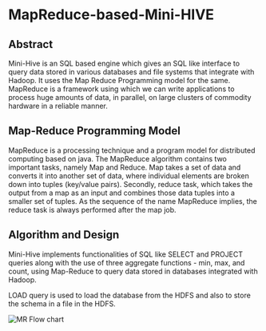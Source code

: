 # MapReduce-based-Mini-HIVE 

## Abstract
Mini-Hive is an SQL based engine which gives an SQL like interface to query data stored in various databases and file systems that integrate with Hadoop.
It uses the Map Reduce Programming model for the same. MapReduce is a framework using which we can write applications to process huge amounts of data, in parallel, on large clusters of commodity hardware in a reliable manner.

## Map-Reduce Programming Model
MapReduce is a processing technique and a program model for distributed computing based on java. The MapReduce algorithm contains two important tasks, namely Map and Reduce. Map takes a set of data and converts it into another set of data, where individual elements are broken down into tuples (key/value pairs). Secondly, reduce task, which takes the output from a map as an input and combines those data tuples into a smaller set of tuples. As the sequence of the name MapReduce implies, the reduce task is always performed after the map job.

## Algorithm and Design
Mini-Hive implements functionalities of SQL like SELECT and PROJECT queries along with the use of three aggregate functions - min, max, and count, using Map-Reduce to query data stored in databases integrated with Hadoop. 

LOAD query is used to load the database from the HDFS and also to store the schema in a file in the HDFS.

![MR Flow chart](https://github.com/sharanyavenkat25/MapReduce-based-Mini-HIVE/blob/master/sqlEngine/MapReduce_flowchart.jpg)

